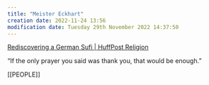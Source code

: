 ```yaml
---
title: "Meister Eckhart"
creation date: 2022-11-24 13:56 
modification date: Tuesday 29th November 2022 14:37:50
---
```


[Rediscovering a German Sufi | HuffPost Religion](https://www.huffpost.com/entry/meister-eckhart-rediscove_b_10015660)

“If the only prayer you said was thank you, that would be enough.”

[[PEOPLE]]